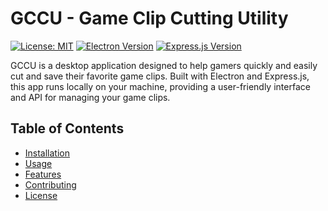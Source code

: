 # GCCU - Game Clip Cutting Utility

[![License: MIT](https://img.shields.io/badge/License-MIT-green.svg)](https://opensource.org/licenses/MIT)
[![Electron Version](https://img.shields.io/badge/electron-v15.0.0-blue)](https://www.electronjs.org/)
[![Express.js Version](https://img.shields.io/badge/Express.js-v4.17.1-yellow)](https://expressjs.com/)

GCCU is a desktop application designed to help gamers quickly and easily cut and save their favorite game clips. Built with Electron and Express.js, this app runs locally on your machine, providing a user-friendly interface and API for managing your game clips.

## Table of Contents

- [Installation](#installation)
- [Usage](#usage)
- [Features](#features)
- [Contributing](#contributing)
- [License](#license)
